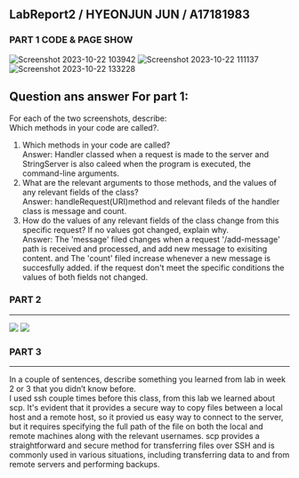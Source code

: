LabReport2 / HYEONJUN JUN / A17181983 <br>
---
### PART 1 CODE & PAGE SHOW
![Screenshot 2023-10-22 103942](https://github.com/kfru5515/cse15l-lab-reports-fa23/assets/120256621/286374e3-24ea-4863-8e2d-84dbc2d18271)
![Screenshot 2023-10-22 111137](https://github.com/kfru5515/cse15l-lab-reports-fa23/assets/120256621/92da7f1d-d56b-4c69-beb6-5218a6eeba9a)
![Screenshot 2023-10-22 133228](https://github.com/kfru5515/cse15l-lab-reports-fa23/assets/120256621/a239a79c-8fb2-4d1e-9978-b9d4f378005e)

Question ans answer For part 1:
---
For each of the two screenshots, describe: <br>
Which methods in your code are called?. 
1. Which methods in your code are called?<br>
Answer: Handler classed when a request is made to the server and <br>
StringServer is also caleed when the program is executed, the command-line arguments.
2. What are the relevant arguments to those methods, and the values of any relevant fields of the class? <br>
Answer: handleRequest(URI)method and relevant fileds of the handler class is message and count. <br>
3. How do the values of any relevant fields of the class change from this specific request? If no values got changed, explain why. <br>
Answer: The 'message' filed changes when a request '/add-message' path is received and processed, and add new message to exisiting content. and The 'count' filed increase whenever a new message is succesfully added. if the request don't meet the specific conditions the values of both fields not changed. <br>

### PART 2
---
<img src= "https://github.com/kfru5515/cse15l-lab-reports-fa23/assets/120256621/1954c1ba-59ce-417a-ba71-24b6a0761953"/>

<img src= "https://github.com/kfru5515/cse15l-lab-reports-fa23/assets/120256621/92dc858d-d86d-4df9-93da-9c378006f108"/>

### PART 3
---
In a couple of sentences, describe something you learned from lab in week 2 or 3 that you didn’t know before.<br>
I used ssh couple times before this class, from this lab we learned about scp. It's evident that it provides a secure way to copy files between a local host and a remote host, so it provied us easy way to connect to the server, but it requires specifying the full path of the file on both the local and remote machines along with the relevant usernames. scp provides a straightforward and secure method for transferring files over SSH and is commonly used in various situations, including transferring data to and from remote servers and performing backups.


